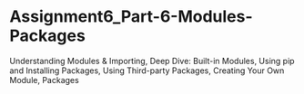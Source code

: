 # Assignment6_Part-6-Modules-Packages
Understanding Modules &amp; Importing, Deep Dive: Built-in Modules, Using pip and Installing Packages, Using Third-party Packages, Creating Your Own Module, Packages
